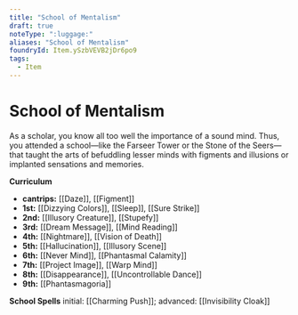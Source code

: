 ```yaml
---
title: "School of Mentalism"
draft: true
noteType: ":luggage:"
aliases: "School of Mentalism"
foundryId: Item.ySzbVEVB2jDr6po9
tags:
  - Item
---
```


# School of Mentalism

As a scholar, you know all too well the importance of a sound mind. Thus, you attended a school—like the Farseer Tower or the Stone of the Seers—that taught the arts of befuddling lesser minds with figments and illusions or implanted sensations and memories.

**Curriculum**

*   **cantrips:** [[Daze]], [[Figment]]
*   **1st:** [[Dizzying Colors]], [[Sleep]], [[Sure Strike]]
*   **2nd:** [[Illusory Creature]], [[Stupefy]]
*   **3rd:** [[Dream Message]], [[Mind Reading]]
*   **4th:** [[Nightmare]], [[Vision of Death]]
*   **5th:** [[Hallucination]], [[Illusory Scene]]
*   **6th:** [[Never Mind]], [[Phantasmal Calamity]]
*   **7th:** [[Project Image]], [[Warp Mind]]
*   **8th:** [[Disappearance]], [[Uncontrollable Dance]]
*   **9th:** [[Phantasmagoria]]

**School Spells** initial: [[Charming Push]]; advanced: [[Invisibility Cloak]]
